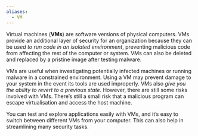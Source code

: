 ```yaml
---
aliases:
  - VM
---
```


Virtual machines (**VMs**) are software versions of physical computers. VMs provide an additional layer of security for an organization because they can be *used to run code in an isolated environment*, preventing malicious code from affecting the rest of the computer or system. VMs can also be deleted and replaced by a pristine image after testing malware. 

VMs are useful when investigating potentially infected machines or running malware in a constrained environment. Using a VM may prevent damage to your system in the event its tools are used improperly. VMs also *give you the ability to revert to a previous state*. However, there are still some risks involved with VMs. There’s still a small risk that a malicious program can escape virtualisation and access the host machine. 

You can test and explore applications easily with VMs, and it’s easy to switch between different VMs from your computer. This can also help in streamlining many security tasks.